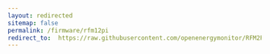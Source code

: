 ```yaml
---
layout: redirected
sitemap: false
permalink: /firmware/rfm12pi
redirect_to:  https://raw.githubusercontent.com/openenergymonitor/RFM2Pi/master/firmware/RF12_Demo_atmega328/RF12_Demo_atmega328.ino
---
```

